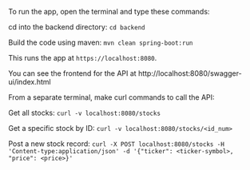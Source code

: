 To run the app, open the terminal and type these commands:

cd into the backend directory:
`cd backend`

Build the code using maven:
`mvn clean spring-boot:run`

This runs the app at `https://localhost:8080`.

You can see the frontend for the API at http://localhost:8080/swagger-ui/index.html

From a separate terminal, make curl commands to call the API:

Get all stocks:
`curl -v localhost:8080/stocks`

Get a specific stock by ID:
`curl -v localhost:8080/stocks/<id_num>`

Post a new stock record:
`curl -X POST localhost:8080/stocks -H 'Content-type:application/json' -d '{"ticker": <ticker-symbol>, "price": <price>}'`
